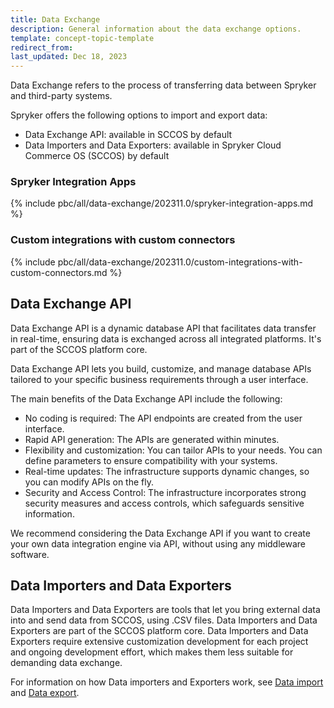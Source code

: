 ```yaml
---
title: Data Exchange
description: General information about the data exchange options.
template: concept-topic-template
redirect_from:
last_updated: Dec 18, 2023
---
```


Data Exchange refers to the process of transferring data between Spryker and third-party systems.

Spryker offers the following options to import and export data:

- Data Exchange API: available in SCCOS by default
- Data Importers and Data Exporters: available in Spryker Cloud Commerce OS (SCCOS) by default


### Spryker Integration Apps

{% include pbc/all/data-exchange/202311.0/spryker-integration-apps.md %} <!-- To edit, see /_includes/pbc/all/data-exchange/202311.0/spryker-integration-apps.md -->

### Custom integrations with custom connectors

{% include pbc/all/data-exchange/202311.0/custom-integrations-with-custom-connectors.md %} <!-- To edit, see /_includes/pbc/all/data-exchange/202311.0/custom-integrations-with-custom-connectors.md -->

## Data Exchange API

Data Exchange API is a dynamic database API that facilitates data transfer in real-time, ensuring data is exchanged across all integrated platforms. It's part of the SCCOS platform core.

Data Exchange API lets you build, customize, and manage database APIs tailored to your specific business requirements through a user interface.

The main benefits of the Data Exchange API include the following:

- No coding is required: The API endpoints are created from the user interface.
- Rapid API generation: The APIs are generated within minutes.
- Flexibility and customization: You can tailor APIs to your needs. You can define parameters to ensure compatibility with your systems.
- Real-time updates: The infrastructure supports dynamic changes, so you can modify APIs on the fly.
- Security and Access Control: The infrastructure incorporates strong security measures and access controls, which safeguards sensitive information.

We recommend considering the Data Exchange API if you want to create your own data integration engine via API, without using any middleware software.


## Data Importers and Data Exporters

Data Importers and Data Exporters are tools that let you bring external data into and send data from SCCOS, using .CSV files.  Data Importers and Data Exporters are part of the SCCOS platform core.
Data Importers and Data Exporters require extensive customization development for each project and ongoing development effort, which makes them less suitable for demanding data exchange.

For information on how Data importers and Exporters work, see [Data import](/docs/dg/dev/data-import/{{site.version}}/data-import.html) and [Data export](/docs/pbc/all/order-management-system/{{page.version}}/base-shop/import-and-export-data/orders-data-export/orders-data-export.html).
